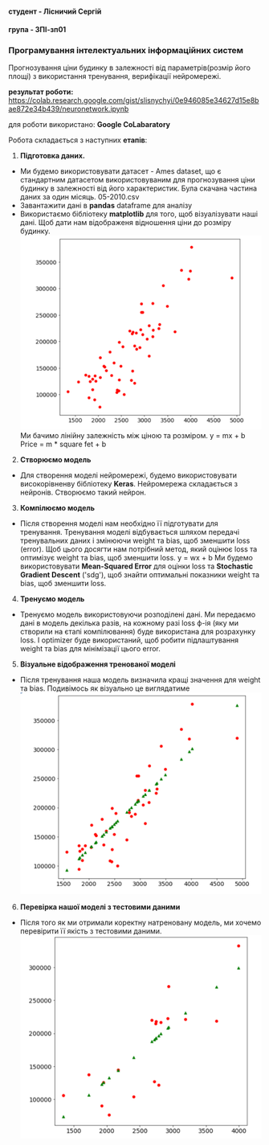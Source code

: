 
#### студент - Лісничий Сергій
#### група - ЗПІ-зп01
### Програмування інтелектуальних інформаційних систем

 Прогнозування ціни будинку в залежності від параметрів(розмір його площі) з використання тренування, верифікації нейромережі.
 
**результат роботи:** https://colab.research.google.com/gist/slisnychyi/0e946085e34627d15e8bae872e34b439/neuronetwork.ipynb

для роботи використано: **Google CoLabaratory** 

Робота складається з наступних **етапів**:
1. **Підготовка даних.**

- Ми будемо використовувати датасет - Ames dataset, що є стандартним датасетом використовуваним для прогнозування ціни будинку в залежності від його характеристик.
Була скачана частина даних за один місяць. 05-2010.csv
- Завантажити дані в **pandas** dataframe для аналізу
- Використаємо бібліотеку **matplotlib** для того, щоб візуалізувати наші дані. Щоб дати нам відображеня відношення ціни до розміру будинку.
![img.png](img.png)
  Ми бачимо лінійну залежність між ціною та розміром. y = mx + b Price = m * square fet + b
2. **Створюємо модель**
- Для створення моделі нейромережі, будемо використовувати високорівненву бібліотеку **Keras**. Нейромережа складається з нейронів. Створюємо такий нейрон.
3. **Компілюємо модель**
- Після створення моделі нам необхідно її підготувати для тренування.
Тренування моделі відбувається шляхом передачі тренувальних даних і змінюючи weight та bias, щоб зменшити loss (error).
Щоб цього досягти нам потрібний метод, який оцінює loss та оптимізує weight та bias, щоб зменшити loss.
y = wx + b
Ми будемо використовувати **Mean-Squared Error** для оцінки loss та **Stochastic Gradient Descent** ('sdg'), щоб знайти оптимальні показники weight та bias, щоб зменшити loss.
4. **Тренуємо модель**
- Тренуємо модель використовуючи розподілені дані.
Ми передаємо дані в модель декілька разів, на кожному разі loss ф-ія (яку ми створили на єтапі компілювання) буде використана для розрахунку loss.
І optimizer буде використаний, щоб робити підлаштування weight та bias для мінімізації цього error.
5. **Візуальне відображення тренованої моделі**
- Після тренування наша модель визначила кращі значення для weight та bias. Подивімось як візуально це виглядатиме
![img_1.png](img_1.png)
6. **Перевірка нашої моделі з тестовими даними**
- Після того як ми отримали коректну натреновану модель, ми хочемо перевірити її якість з тестовими даними.
![img_2.png](img_2.png)